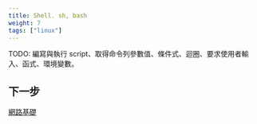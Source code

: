 ```yaml
---
title: Shell. sh, bash
weight: 7
tags: ["linux"]
---
```


TODO: 編寫與執行 script、取得命令列參數值、條件式、迴圈、要求使用者輸入、函式、環境變數。

## 下一步

[網路基礎](networking)